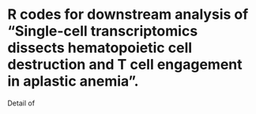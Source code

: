 # R codes for downstream analysis of “Single-cell transcriptomics dissects hematopoietic cell destruction and T cell engagement in aplastic anemia”.
Detail of 

